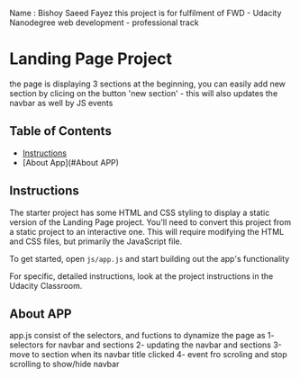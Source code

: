 Name : Bishoy Saeed Fayez 
this project is for fulfilment of FWD - Udacity Nanodegree web development - professional track 

# Landing Page Project

the page is displaying 3 sections at the beginning, you can easily add new section by clicing on the button 'new section' - this will also updates the navbar as well by JS events


## Table of Contents

* [Instructions](#instructions)
* [About App](#About APP)


## Instructions

The starter project has some HTML and CSS styling to display a static version of the Landing Page project. You'll need to convert this project from a static project to an interactive one. This will require modifying the HTML and CSS files, but primarily the JavaScript file.

To get started, open `js/app.js` and start building out the app's functionality

For specific, detailed instructions, look at the project instructions in the Udacity Classroom.

## About APP
app.js consist of the selectors, and fuctions to dynamize the page as 
1- selectors for navbar and sections
2- updating the navbar and sections
3-move to section when its navbar title clicked
4- event fro scroling and stop scrolling to show/hide navbar
